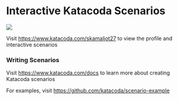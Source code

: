 # Interactive Katacoda Scenarios

[![](http://shields.katacoda.com/katacoda/skamaljot27/count.svg)](https://www.katacoda.com/skamaljot27 "Get your profile on Katacoda.com")

Visit https://www.katacoda.com/skamaljot27 to view the profile and interactive scenarios

### Writing Scenarios
Visit https://www.katacoda.com/docs to learn more about creating Katacoda scenarios

For examples, visit https://github.com/katacoda/scenario-example
